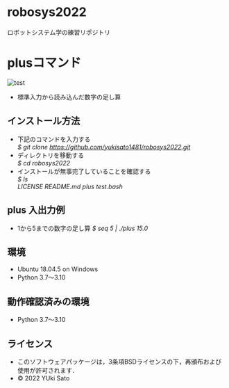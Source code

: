 # robosys2022
ロボットシステム学の練習リポジトリ

# plusコマンド
![test](https://github.com/yukisato1481/robosys2022/actions/workflows/test.yml/badge.svg)

  * 標準入力から読み込んだ数字の足し算

## インストール方法
  * 下記のコマンドを入力する  
  _$ git clone https://github.com/yukisato1481/robosys2022.git_    
  * ディレクトリを移動する  
  _$ cd robosys2022_  
  * インストールが無事完了していることを確認する  
  _$ ls_  
  _LICENSE  README.md  plus  test.bash_  

## plus 入出力例
  * 1から5までの数字の足し算
  _$ seq 5 | ./plus_
  _15.0_
## 環境
  * Ubuntu 18.04.5 on Windows
  * Python 3.7～3.10

## 動作確認済みの環境
  * Python 3.7～3.10

## ライセンス
  * このソフトウェアパッケージは，3条項BSDライセンスの下，再頒布および使用が許可されます．
  * © 2022 YUki Sato
